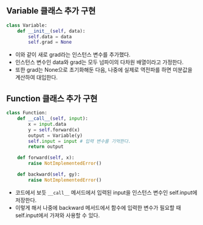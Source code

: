 ## Variable 클래스 추가 구현
```python
class Variable:
	def __init__(self, data):
		self.data = data
		self.grad = None
```

- 이와 같이 새로 grad라는 인스턴스 변수를 추가했다. 
- 인스턴스 변수인 data와 grad는 모두 넘파이의 다차원 배열이라고 가정한다.
- 또한 grad는 None으로 초기화해둔 다음, 나중에 실제로 역전파를 하면 미분값을 계산하여 대입한다.
## Function 클래스 추가 구현
```python
class Function:
	def __call__(self, input):
		x = input.data
		y = self.forward(x)
		output = Variable(y)
		self.input = input # 입력 변수를 기억한다.
		return output

	def forward(self, x):
		raise NotImplementedError()

	def backward(self, gy):
		raise NotImplementedError()
```
- 코드에서 보듯 `__call__` 메서드에서 입력된 input을 인스턴스 변수인 self.input에 저장한다.
- 이렇게 해서 나중에 backward 메서드에서 함수에 입력한 변수가 필요할 때 self.input에서 가져와 사용할 수 있다.
